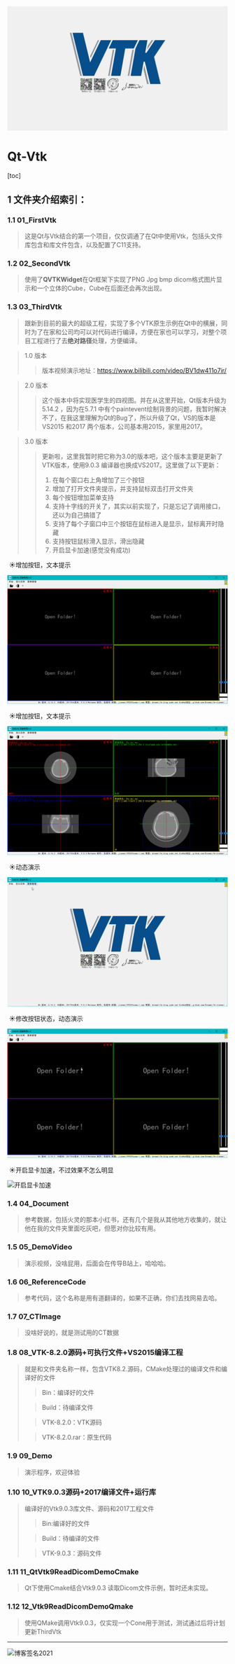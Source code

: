 ![background](https://raw.githubusercontent.com/DreamLife-Jianwei/CSDNResources/master/20210709155203.png)

# Qt-Vtk

[toc]

## 1 文件夹介绍索引：

### 1.1 01_FirstVtk

> 这是Qt与Vtk结合的第一个项目，仅仅调通了在Qt中使用Vtk，包括头文件库包含和库文件包含，以及配置了C11支持。

### 1.2 02_SecondVtk

> 使用了**QVTKWidget**在Qt框架下实现了PNG Jpg bmp dicom格式图片显示和一个立体的Cube，Cube在后面还会再次出现。

### 1.3 03_ThirdVtk

> 跟新到目前的最大的超级工程，实现了多个VTK原生示例在Qt中的横展，同时为了在家和公司均可以对代码进行编译，方便在家也可以学习，对整个项目工程进行了去**绝对路径**处理，方便编译。

> 1.0 版本
>
> > 版本视频演示地址：https://www.bilibili.com/video/BV1dw411o7ir/

> 2.0 版本
>
> > 这个版本中将实现医学生的四视图。并在从这里开始，Qt版本升级为5.14.2 ，因为在5.7.1 中有个paintevent绘制背景的问题，我暂时解决不了，在我这里理解为Qt的Bug了，所以升级了Qt，VS的版本是VS2015 和2017 两个版本，公司基本用2015，家里用2017。

> 3.0 版本
>
> > 更新啦，这里我暂时把它称为3.0的版本吧，这个版本主要是更新了VTK版本，使用9.0.3 编译器也换成VS2017。这里做了以下更新：
> >
> > 1. 在每个窗口右上角增加了三个按钮
> > 2. 增加了打开文件夹提示，并支持鼠标双击打开文件夹
> > 3. 每个按钮增加菜单支持
> > 4. 支持十字线的开关了，其实以前实现了，只是忘记了调用接口，还以为自己搞错了
> > 5. 支持了每个子窗口中三个按钮在鼠标进入是显示，鼠标离开时隐藏
> > 6. 支持按钮鼠标滑入显示，滑出隐藏
> > 7. 开启显卡加速(感觉没有成功)

​		☀增加按钮，文本提示

![image-20210810160942220](https://raw.githubusercontent.com/DreamLife-Jianwei/CSDNResources/master/20210810160942.png)

​		☀增加按钮，文本提示

![image-20210810161006881](https://raw.githubusercontent.com/DreamLife-Jianwei/CSDNResources/master/20210810161007.png)

​		☀动态演示

![演示动画](https://raw.githubusercontent.com/DreamLife-Jianwei/CSDNResources/master/20210810161534.gif)

​		☀修改按钮状态，动态演示

![按钮动态显示，十字线开关](https://raw.githubusercontent.com/DreamLife-Jianwei/CSDNResources/master/20210811104651.gif)

​		☀开启显卡加速，不过效果不怎么明显

![开启显卡加速](https://raw.githubusercontent.com/DreamLife-Jianwei/CSDNResources/master/20210813095156.gif)

### 1.4 04_Document

> 参考数据，包括火灵的那本小红书，还有几个是我从其他地方收集的，就让他在我的文件夹里面吃灰吧，但愿对你比较有用。

### 1.5 05_DemoVideo

> 演示视频，没啥屁用，后面会在传导B站上，哈哈哈。

### 1.6 06_ReferenceCode

> 参考代码，这个名称是用有道翻译的，如果不正确，你们去找网易去哈。

### 1.7 07_CTImage

> 没啥好说的，就是测试用的CT数据

### 1.8 08_VTK-8.2.0源码+可执行文件+VS2015编译工程

> 就是和文件夹名称一样，包含VTK8.2.源码，CMake处理过的编译文件和编译好的文件
>
> > Bin：编译好的文件
>
> > Build：待编译文件
>
> > VTK-8.2.0：VTK源码
>
> > VTK-8.2.0.rar：原生代码

### 1.9 09_Demo

> 演示程序，欢迎体验

### 1.10 10_VTK9.0.3源码+2017编译文件+运行库

> 编译好的Vtk9.0.3库文件、源码和2017工程文件
>
> > Bin:编译好的文件
>
> > Build：待编译的文件
>
> > VTK-9.0.3：源码文件

### 1.11 11_QtVtk9ReadDicomDemoCmake

> Qt下使用Cmake结合Vtk9.0.3 读取Dicom文件示例，暂时还未实现。

### 1.12 12_Vtk9ReadDicomDemoQmake

> 使用QMake调用Vtk9.0.3，仅实现一个Cone用于测试，测试通过后将计划更新ThirdVtk



---

![博客签名2021](https://img-blog.csdnimg.cn/20210314131118350.gif#pic_center)
